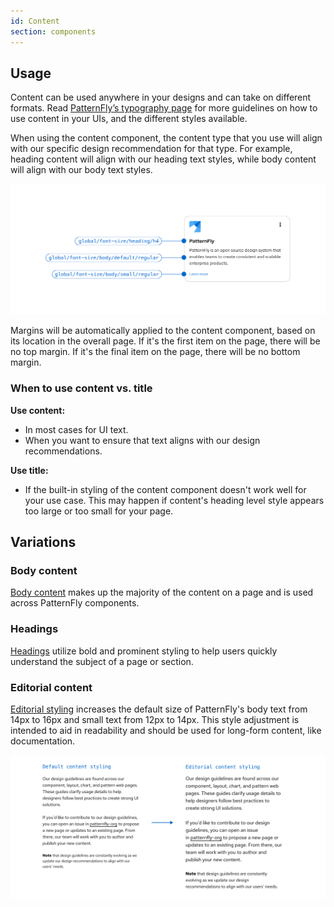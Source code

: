 ```yaml
---
id: Content
section: components
---
```


## Usage

Content can be used anywhere in your designs and can take on different formats. Read [PatternFly’s typography page](/design-foundations/typography) for more guidelines on how to use content in your UIs, and the different styles available.

When using the content component, the content type that you use will align with our specific design recommendation for that type. For example, heading content will align with our heading text styles, while body content will align with our body text styles. 

![Different text tokens within a card component.](./img/content-types.png)

Margins will be automatically applied to the content component, based on its location in the overall page. If it's the first item on the page, there will be no top margin. If it's the final item on the page, there will be no bottom margin.

### When to use content vs. title

**Use content:** 
- In most cases for UI text. 
- When you want to ensure that text aligns with our design recommendations. 

**Use title:** 
- If the built-in styling of the content component doesn't work well for your use case. This may happen if content's heading level style appears too large or too small for your page.

## Variations 

### Body content

[Body content](/design-foundations/typography#body-text) makes up the majority of the content on a page and is used across PatternFly components.

### Headings 

[Headings](/design-foundations/typography#headings) utilize bold and prominent styling to help users quickly understand the subject of a page or section. 

### Editorial content 

[Editorial styling](/components/content#editorial-content) increases the default size of PatternFly's body text from 14px to 16px and small text from 12px to 14px. This style adjustment is intended to aid in readability and should be used for long-form content, like documentation. 

![Size difference between default and editorial styles.](./img/editorial-content.png)